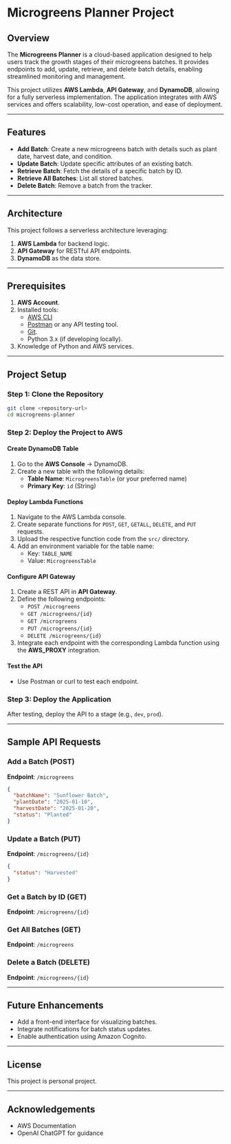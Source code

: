 # Microgreens Planner Project

## Overview
The **Microgreens Planner** is a cloud-based application designed to help users track the growth stages of their microgreens batches. It provides endpoints to add, update, retrieve, and delete batch details, enabling streamlined monitoring and management.

This project utilizes **AWS Lambda**, **API Gateway**, and **DynamoDB**, allowing for a fully serverless implementation. The application integrates with AWS services and offers scalability, low-cost operation, and ease of deployment.

---

## Features
- **Add Batch**: Create a new microgreens batch with details such as plant date, harvest date, and condition.
- **Update Batch**: Update specific attributes of an existing batch.
- **Retrieve Batch**: Fetch the details of a specific batch by ID.
- **Retrieve All Batches**: List all stored batches.
- **Delete Batch**: Remove a batch from the tracker.

---

## Architecture
This project follows a serverless architecture leveraging:
1. **AWS Lambda** for backend logic.
2. **API Gateway** for RESTful API endpoints.
3. **DynamoDB** as the data store.

---

## Prerequisites
1. **AWS Account**.
2. Installed tools:
   - [AWS CLI](https://aws.amazon.com/cli/)
   - [Postman](https://www.postman.com/) or any API testing tool.
   - [Git](https://git-scm.com/).
   - Python 3.x (if developing locally).
3. Knowledge of Python and AWS services.

---

## Project Setup

### Step 1: Clone the Repository
```bash
git clone <repository-url>
cd microgreens-planner
```

### Step 2: Deploy the Project to AWS

#### Create DynamoDB Table
1. Go to the **AWS Console** → DynamoDB.
2. Create a new table with the following details:
   - **Table Name**: `MicrogreensTable` (or your preferred name)
   - **Primary Key**: `id` (String)

#### Deploy Lambda Functions
1. Navigate to the AWS Lambda console.
2. Create separate functions for `POST`, `GET`, `GETALL`, `DELETE`, and `PUT` requests.
3. Upload the respective function code from the `src/` directory.
4. Add an environment variable for the table name:
   - Key: `TABLE_NAME`
   - Value: `MicrogreensTable`

#### Configure API Gateway
1. Create a REST API in **API Gateway**.
2. Define the following endpoints:
   - `POST /microgreens`
   - `GET /microgreens/{id}`
   - `GET /microgreens`
   - `PUT /microgreens/{id}`
   - `DELETE /microgreens/{id}`
3. Integrate each endpoint with the corresponding Lambda function using the **AWS_PROXY** integration.

#### Test the API
- Use Postman or curl to test each endpoint.

### Step 3: Deploy the Application
After testing, deploy the API to a stage (e.g., `dev`, `prod`).

---

## Sample API Requests

### Add a Batch (POST)
**Endpoint**: `/microgreens`
```json
{
  "batchName": "Sunflower Batch",
  "plantDate": "2025-01-10",
  "harvestDate": "2025-01-20",
  "status": "Planted"
}
```

### Update a Batch (PUT)
**Endpoint**: `/microgreens/{id}`
```json
{
  "status": "Harvested"
}
```

### Get a Batch by ID (GET)
**Endpoint**: `/microgreens/{id}`

### Get All Batches (GET)
**Endpoint**: `/microgreens`

### Delete a Batch (DELETE)
**Endpoint**: `/microgreens/{id}`

---

## Future Enhancements
- Add a front-end interface for visualizing batches.
- Integrate notifications for batch status updates.
- Enable authentication using Amazon Cognito.

---

## License
This project is personal project.

---

## Acknowledgements
- AWS Documentation
- OpenAI ChatGPT for guidance
